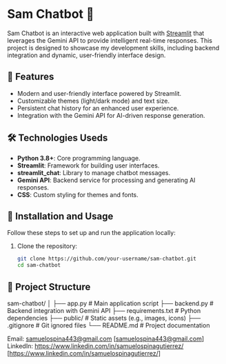 # Sam Chatbot 🤖

Sam Chatbot is an interactive web application built with [Streamlit](https://streamlit.io/) that leverages the Gemini API to provide intelligent real-time responses. This project is designed to showcase my development skills, including backend integration and dynamic, user-friendly interface design.

## 🎯 Features
- Modern and user-friendly interface powered by Streamlit.
- Customizable themes (light/dark mode) and text size.
- Persistent chat history for an enhanced user experience.
- Integration with the Gemini API for AI-driven response generation.

## 🛠️ Technologies Useds
- **Python 3.8+**: Core programming language.
- **Streamlit**: Framework for building user interfaces.
- **streamlit_chat**: Library to manage chatbot messages.
- **Gemini API**: Backend service for processing and generating AI responses.
- **CSS**: Custom styling for themes and fonts.

## 🚀 Installation and Usage
Follow these steps to set up and run the application locally:

1. Clone the repository:
   ```bash
   git clone https://github.com/your-username/sam-chatbot.git
   cd sam-chatbot
## 📂 Project Structure
sam-chatbot/
│
├── app.py              # Main application script
├── backend.py          # Backend integration with Gemini API
├── requirements.txt    # Python dependencies
├── public/             # Static assets (e.g., images, icons)
├── .gitignore          # Git ignored files
└── README.md           # Project documentation

Email: samuelospina443@gmail.com [samuelospina443@gmail.com]
LinkedIn: https://www.linkedin.com/in/samuelospinagutierrez/ [https://www.linkedin.com/in/samuelospinagutierrez/]

